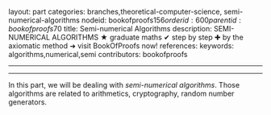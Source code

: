 layout: part
categories: branches,theoretical-computer-science, semi-numerical-algorithms
nodeid: bookofproofs$156
orderid: 600
parentid: bookofproofs$70
title: Semi-numerical Algorithms
description: SEMI-NUMERICAL ALGORITHMS &#9733; graduate maths &#10004; step by step &#10010; by the axiomatic method &#10140; visit BookOfProofs now!
references: 
keywords: algorithms,numerical,semi
contributors: bookofproofs

---


---

In this part, we will be dealing with _semi-numerical algorithms_. Those algorithms are related to arithmetics, cryptography, random number generators.
